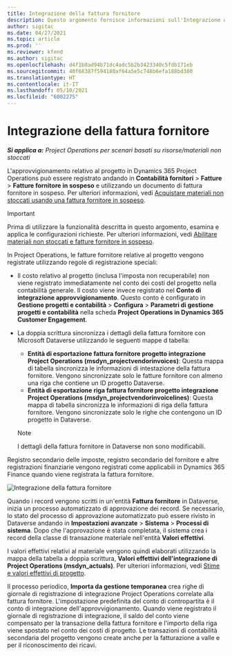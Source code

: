 ```yaml
---
title: Integrazione della fattura fornitore
description: Questo argomento fornisce informazioni sull'Integrazione della fattura fornitore in Project Operations.
author: sigitac
ms.date: 04/27/2021
ms.topic: article
ms.prod: ''
ms.reviewer: kfend
ms.author: sigitac
ms.openlocfilehash: d4f1b0ad94b71dc4adc5b2b3423340c5fdb171eb
ms.sourcegitcommit: 40f68387f594180af64a5e5c748b6efa188bd300
ms.translationtype: HT
ms.contentlocale: it-IT
ms.lasthandoff: 05/10/2021
ms.locfileid: "6002275"
---
```

# <a name="vendor-invoice-integration"></a>Integrazione della fattura fornitore

_**Si applica a:** Project Operations per scenari basati su risorse/materiali non stoccati_

L'approvvigionamento relativo al progetto in Dynamics 365 Project Operations può essere registrato andando in **Contabilità fornitori** > **Fatture** > **Fatture fornitore in sospeso** e utilizzando un documento di fattura fornitore in sospeso. Per ulteriori informazioni, vedi [Acquistare materiali non stoccati usando una fattura fornitore in sospeso](../procurement/pending-vendor-invoices.md).

> [!IMPORTANT]
> Prima di utilizzare la funzionalità descritta in questo argomento, esamina e applica le configurazioni richieste. Per ulteriori informazioni, vedi [Abilitare materiali non stoccati e fatture fornitore in sospeso](../procurement/configure-materials-nonstocked.md).

In Project Operations, le fatture fornitore relative al progetto vengono registrate utilizzando regole di registrazione speciali:

- Il costo relativo al progetto (inclusa l'imposta non recuperabile) non viene registrato immediatamente nel conto dei costi del progetto nella contabilità generale. Il costo viene invece registrato nel **Conto di integrazione approvvigionamento**. Questo conto è configurato in **Gestione progetti e contabilità** > **Configura** > **Parametri di gestione progetti e contabilità** nella scheda **Project Operations in Dynamics 365 Customer Engagement**.
- La doppia scrittura sincronizza i dettagli della fattura fornitore con Microsoft Dataverse utilizzando le seguenti mappe d tabella:

     - **Entità di esportazione fattura fornitore progetto integrazione Project Operations (msdyn_projectvendorinvoices)**: Questa mappa di tabella sincronizza le informazioni di intestazione della fattura fornitore. Vengono sincronizzate solo le fatture fornitore con almeno una riga che contiene un ID progetto Dataverse.
     - **Entità di esportazione riga fattura fornitore progetto integrazione Project Operations (msdyn_projectvendorinvoicelines)**: Questa mappa di tabella sincronizza le informazioni di riga della fattura fornitore. Vengono sincronizzate solo le righe che contengono un ID progetto in Dataverse.

     > [!NOTE]
     > I dettagli della fattura fornitore in Dataverse non sono modificabili.

Registro secondario delle imposte, registro secondario del fornitore e altre registrazioni finanziarie vengono registrati come applicabili in Dynamics 365 Finance quando viene registrata la fattura fornitore.

![Integrazione della fattura fornitore](media/DW7VendorInvoice.png)

Quando i record vengono scritti in un'entità **Fattura fornitore** in Dataverse, inizia un processo automatizzato di approvazione dei record. Se necessario, lo stato del processo di approvazione automatizzato può essere rivisto in Dataverse andando in **Impostazioni avanzate** > **Sistema** > **Processi di sistema**. Dopo che l'approvazione è stata completata, il sistema crea i record della classe di transazione materiale nell'entità **Valori effettivi**.

I valori effettivi relativi al materiale vengono quindi elaborati utilizzando la mappa della tabella a doppia scrittura, **Valori effettivi dell'integrazione di Project Operations (msdyn_actuals)**. Per ulteriori informazioni, vedi [Stime e valori effettivi di progetto](resource-dual-write-estimates-actuals.md).

Il processo periodico, **Importa da gestione temporanea** crea righe di giornale di registrazione di integrazione Project Operations correlate alla fattura fornitore. L'impostazione predefinita del conto di contropartita è il conto di integrazione dell'approvvigionamento. Quando viene registrato il giornale di registrazione di integrazione, il saldo del conto viene compensato per la transazione della fattura fornitore e l'importo della riga viene spostato nel conto dei costi di progetto. Le transazioni di contabilità secondaria del progetto vengono create anche per la fatturazione a valle e per il riconoscimento dei ricavi.

